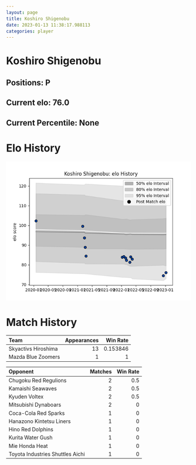 ```yaml
---  
layout: page  
title: Koshiro Shigenobu  
date: 2023-01-13 11:38:17.988113  
categories: player  
---
```

# Koshiro Shigenobu

## Positions: P

## Current elo: 76.0

## Current Percentile: None

# Elo History


![elo history](history_KoshiroShigenobu.png)
# Match History


| Team                |   Appearances |   Win Rate |
|:--------------------|--------------:|-----------:|
| Skyactivs Hiroshima |            13 |   0.153846 |
| Mazda Blue Zoomers  |             1 |   1        |

| Opponent                         |   Matches |   Win Rate |
|:---------------------------------|----------:|-----------:|
| Chugoku Red Regulions            |         2 |        0.5 |
| Kamaishi Seawaves                |         2 |        0.5 |
| Kyuden Voltex                    |         2 |        0.5 |
| Mitsubishi Dynaboars             |         2 |        0   |
| Coca-Cola Red Sparks             |         1 |        0   |
| Hanazono Kintetsu Liners         |         1 |        0   |
| Hino Red Dolphins                |         1 |        0   |
| Kurita Water Gush                |         1 |        0   |
| Mie Honda Heat                   |         1 |        0   |
| Toyota Industries Shuttles Aichi |         1 |        0   |